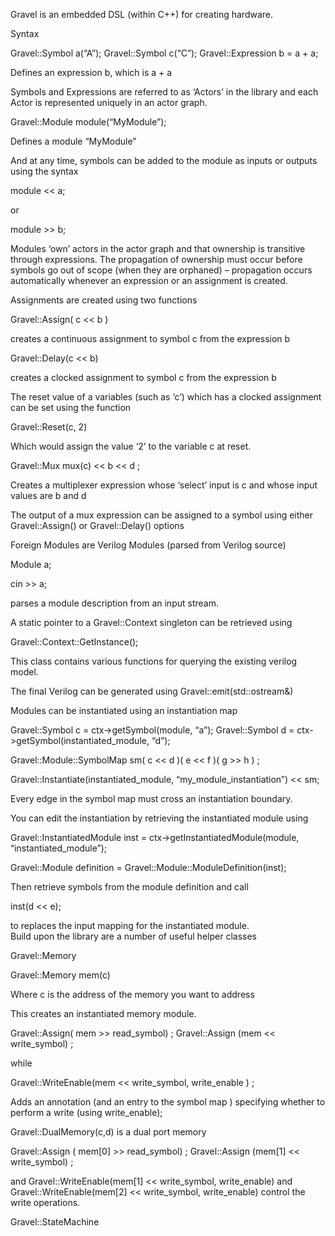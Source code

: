Gravel is an embedded DSL (within C++) for creating hardware. SyntaxGravel::Symbol a(“A”); Gravel::Symbol c(“C”);Gravel::Expression b = a + a;Defines an expression b, which is a + aSymbols and Expressions are referred to as ‘Actors’ in the library and each Actor is represented uniquely in an actor graph. Gravel::Module module(“MyModule”); Defines a module “MyModule” And at any time, symbols can be added to the module as inputs or outputs using the syntaxmodule << a;or module >> b;Modules ‘own’ actors in the actor graph and that ownership is transitive through expressions. The propagation of ownership must occur before symbols go out of scope (when they are orphaned) – propagation occurs automatically whenever an expression or an assignment is created. Assignments are created using two functionsGravel::Assign( c << b ) creates a continuous assignment to symbol c from the expression bGravel::Delay(c << b) creates a clocked assignment to symbol c from the expression b The reset value of a variables (such as ‘c’) which has a clocked assignment can be set using the functionGravel::Reset(c, 2)Which would assign the value ‘2’ to the variable c at reset. Gravel::Mux mux(c) << b << d ;Creates a multiplexer expression whose ‘select’ input is c and whose input values are b and dThe output of a mux expression can be assigned to a symbol using either Gravel::Assign() or Gravel::Delay() optionsForeign Modules are Verilog Modules (parsed from Verilog source) Module a;cin >> a; parses a module description from an input stream. A static pointer to a Gravel::Context singleton can be retrieved using Gravel::Context::GetInstance();This class contains various functions for querying the existing verilog model. The final Verilog can be generated using Gravel::emit(std::ostream&) Modules can be instantiated using an instantiation mapGravel::Symbol c = ctx->getSymbol(module, “a”);Gravel::Symbol d = ctx->getSymbol(instantiated_module, “d”);Gravel::Module::SymbolMap sm( c << d )( e << f  )( g >> h ) ;Gravel::Instantiate(instantiated_module, “my_module_instantiation”) << sm;Every edge in the symbol map must cross an instantiation boundary. You can edit the instantiation by retrieving the instantiated module usingGravel::InstantiatedModule inst = ctx->getInstantiatedModule(module, “instantiated_module”);Gravel::Module definition = Gravel::Module::ModuleDefinition(inst);Then retrieve symbols from the module definition and call inst(d << e);to replaces the input mapping for the instantiated module.  Build upon the library are a number of useful helper classesGravel::MemoryGravel::Memory mem(c) Where c is the address of the memory you want to addressThis creates an instantiated memory module. Gravel::Assign( mem >> read_symbol) ;Gravel::Assign (mem << write_symbol) ;  whileGravel::WriteEnable(mem << write_symbol, write_enable ) ; Adds an annotation (and an entry to the symbol map ) specifying whether to perform a write (using write_enable);Gravel::DualMemory(c,d) is a dual port memoryGravel::Assign ( mem[0] >> read_symbol) ; Gravel::Assign (mem[1] << write_symbol) ; andGravel::WriteEnable(mem[1] << write_symbol, write_enable) andGravel::WriteEnable(mem[2] << write_symbol, write_enable) control the write operations. Gravel::StateMachine